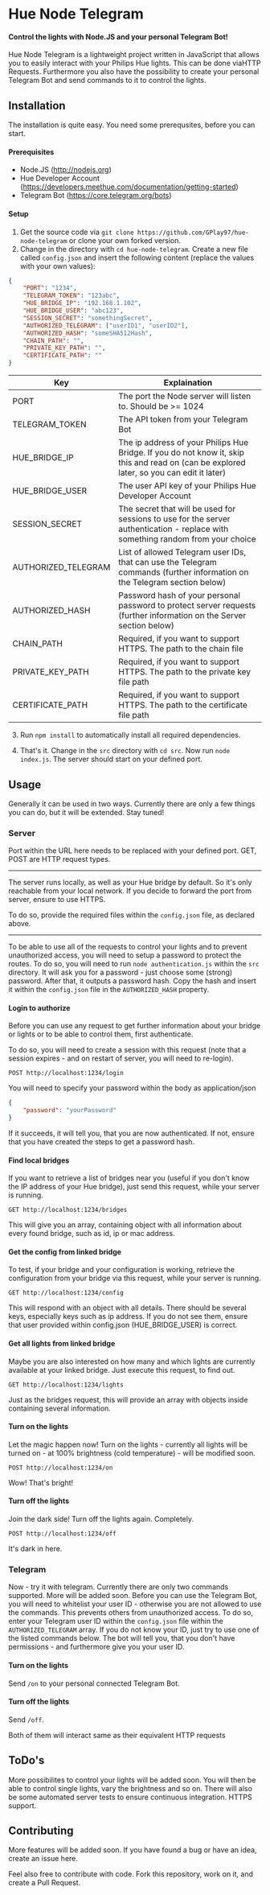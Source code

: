 # Hue Node Telegram
#### Control the lights with Node.JS and your personal Telegram Bot!


Hue Node Telegram is a lightweight project written in JavaScript that allows you to easily interact with your Philips Hue lights.
This can be done viaHTTP Requests. 
Furthermore you also have the possibility to create your personal Telegram Bot and send commands to it to control the lights.

## Installation
The installation is quite easy. You need some prerequsites, before you can start.

#### Prerequisites
- Node.JS (http://nodejs.org)
- Hue Developer Account (https://developers.meethue.com/documentation/getting-started)
- Telegram Bot (https://core.telegram.org/bots)

#### Setup
1. Get the source code via `git clone https://github.com/GPlay97/hue-node-telegram` or clone your own forked version.
2. Change in the directory with `cd hue-node-telegram`. Create a new file called `config.json` and insert the following content (replace the values with your own values):
```JSON
{
    "PORT": "1234",
    "TELEGRAM_TOKEN": "123abc",
    "HUE_BRIDGE_IP": "192.168.1.102",
    "HUE_BRIDGE_USER": "abc123",
    "SESSION_SECRET": "somethingSecret",
    "AUTHORIZED_TELEGRAM": ["userID1", "userID2"],
    "AUTHORIZED_HASH": "someSHA512Hash",
    "CHAIN_PATH": "",
    "PRIVATE_KEY_PATH": "",
    "CERTIFICATE_PATH": ""
}
```

Key | Explaination
--- | ---
PORT | The port the Node server will listen to. Should be >= 1024
TELEGRAM_TOKEN | The API token from your Telegram Bot
HUE_BRIDGE_IP | The ip address of your Philips Hue Bridge. If you do not know it, skip this and read on (can be explored later, so you can edit it later)
HUE_BRIDGE_USER | The user API key of your Philips Hue Developer Account
SESSION_SECRET | The secret that will be used for sessions to use for the server authentication - replace with something random from your choice
AUTHORIZED_TELEGRAM | List of allowed Telegram user IDs, that can use the Telegram commands (further information on the Telegram section below)
AUTHORIZED_HASH | Password hash of your personal password to protect server requests (further information on the Server section below)
CHAIN_PATH | Required, if you want to support HTTPS. The path to the chain file
PRIVATE_KEY_PATH | Required, if you want to support HTTPS. The path to the private key file path
CERTIFICATE_PATH | Required, if you want to support HTTPS. The path to the certificate file path

3. Run `npm install` to automatically install all required dependencies.

4. That's it. Change in the `src` directory with `cd src`. Now run `node index.js`. The server should start on your defined port.

## Usage
Generally it can be used in two ways. Currently there are only a few things you can do, but it will be extended. Stay tuned!

### Server
Port within the URL here needs to be replaced with your defined port. GET, POST are HTTP request types.

---
The server runs locally, as well as your Hue bridge by default.
So it's only reachable from your local network.
If you decide to forward the port from server, ensure to use HTTPS.

To do so, provide the required files within the `config.json` file, as declared above.

---

To be able to use all of the requests to control your lights and to prevent unauthorized access, you will need to setup a password to protect the routes.
To do so, you will need to run `node authentication.js` within the `src` directory.
It will ask you for a password - just choose some (strong) password. After that, it outputs a password hash. 
Copy the hash and insert it within the `config.json` file in the `AUTHORIZED_HASH` property.

#### Login to authorize
Before you can use any request to get further information about your bridge or lights or to be able to control them, first authenticate.

To do so, you will need to create a session with this request (note that a session expires - and on restart of server, you will need to re-login).

`POST http://localhost:1234/login`

You will need to specify your password within the body as application/json
```JSON
{
    "password": "yourPassword"
}
```


If it succeeds, it will tell you, that you are now authenticated. If not, ensure that you have created the steps to get a password hash.

#### Find local bridges
If you want to retrieve a list of bridges near you (useful if you don't know the IP address of your Hue bridge), just send this request, while your server is running.

`GET http://localhost:1234/bridges`

This will give you an array, containing object with all information about every found bridge, such as id, ip or mac address.

#### Get the config from linked bridge
To test, if your bridge and your configuration is working, retrieve the configuration from your bridge via this request, while your server is running.

`GET http://localhost:1234/config`

This will respond with an object with all details. There should be several keys, especially keys such as ip address. If you do not see them, ensure that user provided within config.json (HUE_BRIDGE_USER) is correct.

#### Get all lights from linked bridge
Maybe you are also interested on how many and which lights are currently available at your linked bridge.
Just execute this request, to find out.

`GET http://localhost:1234/lights`

Just as the bridges request, this will provide an array with objects inside containing several information.

#### Turn on the lights
Let the magic happen now!
Turn on the lights - currently all lights will be turned on - at 100% brightness (cold temperature) - will be modified soon.

`POST http://localhost:1234/on`

Wow! That's bright!

#### Turn off the lights
Join the dark side!
Turn off the lights again. Completely.

`POST http://localhost:1234/off`

It's dark in here.

### Telegram
Now - try it with telegram.
Currently there are only two commands supported. More will be added soon.
Before you can use the Telegram Bot, you will need to whitelist your user ID - otherwise you are not allowed to use the commands.
This prevents others from unauthorized access.
To do so, enter your Telegram user ID within the `config.json` file within the `AUTHORIZED_TELEGRAM` array.
If you do not know your ID, just try to use one of the listed commands below. 
The bot will tell you, that you don't have permissions - and furthermore give you your user ID.

#### Turn on the lights
Send `/on` to your personal connected Telegram Bot.

#### Turn off the lights
Send `/off`.

Both of them will interact same as their equivalent HTTP requests


## ToDo's
More possibilites to control your lights will be added soon.
You will then be able to control single lights, vary the brightness and so on.
There will also be some automated server tests to ensure continuous integration.
HTTPS support.

## Contributing
More features will be added soon.
If you have found a bug or have an idea, create an issue here.

Feel also free to contribute with code.
Fork this repository, work on it, and create a Pull Request.
